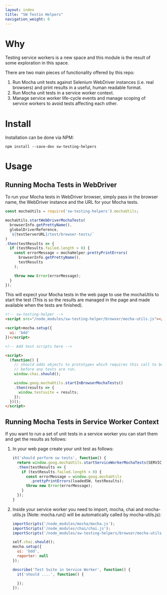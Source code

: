 ```yaml
---
layout: index
title: "SW Testin Helpers"
navigation_weight: 0
---
```


# Why

Testing service workers is a new space and this module is the result of some
exploration in this space.

There are two main pieces of functionality offered by this repo:

1. Run Mocha unit tests against Selenium WebDriver instances
(i.e. real browsers) and print results in a useful, human readable format.
1. Run Mocha unit tests in a service worker context.
1. Manage service worker life-cycle events and manage scoping of service
workers to avoid tests affecting each other.

# Install

Installation can be done via NPM:

    npm install --save-dev sw-testing-helpers

# Usage

## Running Mocha Tests in WebDriver

To run your Mocha tests in WebDriver browser, simply pass in the browser name,
the WebDriver instance and the URL for your Mocha tests.

```javascript
const mochaUtils = require('sw-testing-helpers').mochaUtils;

mochaUtils.startWebDriverMochaTests(
  browserInfo.getPrettyName(),
  globalDriverReference,
  `${testServerURL}/test/browser-tests/`
)
.then(testResults => {
  if (testResults.failed.length > 0) {
    const errorMessage = mochaHelper.prettyPrintErrors(
      browserInfo.getPrettyName(),
      testResults
    );

    throw new Error(errorMessage);
  }
});
```

This will expect your Mocha tests in the web page to use the mochaUtils to
start the test (This is so the results are managed in the page and made
available when the tests are finished).

```html
<!-- sw-testing-helper -->
<script src="/node_modules/sw-testing-helper/browser/mocha-utils.js"></script>

<script>mocha.setup({
  ui: 'bdd'
})</script>

<!-- Add test scripts here -->

<script>
  (function() {
    // should adds objects to prototypes which requires this call to be made
    // before any tests are run.
    window.chai.should();

    window.goog.mochaUtils.startInBrowserMochaTests()
    .then(results => {
      window.testsuite = results;
    });
  })();
</script>
```

## Running Mocha Tests in Service Worker Context

If you want to run a set of unit tests in a service worker you can start them
and get the results as follows:

1. In your web page create your unit test as follows:
    ```javascript
    it('should perform sw tests', function() {
      return window.goog.mochaUtils.startServiceWorkerMochaTests(SERVICE_WORKER_PATH + '/test-sw.js')
      .then(testResults => {
        if (testResults.failed.length > 0) {
          const errorMessage = window.goog.mochaUtils
            .prettyPrintErrors(loadedSW, testResults);
          throw new Error(errorMessage);
        }
      });
    }
    ```

1. Inside your service worker you need to import, mocha, chai and
mocha-utils.js (Note: mocha.run() will be automatically called
by mocha-utils.js):

    ```javascript
    importScripts('/node_modules/mocha/mocha.js');
    importScripts('/node_modules/chai/chai.js');
    importScripts('/node_modules/sw-testing-helpers/browser/mocha-utils.js');

    self.chai.should();
    mocha.setup({
      ui: 'bdd',
      reporter: null
    });

    describe('Test Suite in Service Worker', function() {
      it('should ....', function() {

      });
    });
    ```
